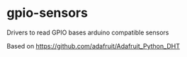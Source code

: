 # gpio-sensors
Drivers to read GPIO bases arduino compatible sensors


Based on 
https://github.com/adafruit/Adafruit_Python_DHT